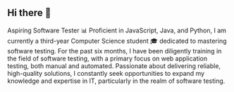 ## Hi there 👋
Aspiring Software Tester 📊 Proficient in JavaScript, Java, and Python, I am currently a third-year Computer Science student 🎓 dedicated to mastering software testing. For the past six months, I have been diligently training in the field of software testing, with a primary focus on web application testing, both manual and automated. Passionate about delivering reliable, high-quality solutions, I constantly seek opportunities to expand my knowledge and expertise in IT, particularly in the realm of software testing.
<!--
**kamknap/kamknap** is a ✨ _special_ ✨ repository because its `README.md` (this file) appears on your GitHub profile.

Here are some ideas to get you started:

- 🔭 I’m currently working on ...
- 🌱 I’m currently learning ...
- 👯 I’m looking to collaborate on ...
- 🤔 I’m looking for help with ...
- 💬 Ask me about ...
- 📫 How to reach me: ...
- 😄 Pronouns: ...
- ⚡ Fun fact: ...
-->

